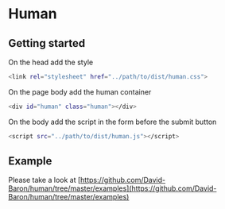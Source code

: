 # Human

## Getting started

On the head add the style

```bash
<link rel="stylesheet" href="../path/to/dist/human.css">
```

On the page body add the human container

```bash
<div id="human" class="human"></div>
```

On the body add the script in the form before the submit button

```bash
<script src="../path/to/dist/human.js"></script>
```

## Example

Please take a look at [https://github.com/David-Baron/human/tree/master/examples](https://github.com/David-Baron/human/tree/master/examples)
